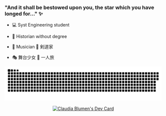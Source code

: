 
  
### "And it shall be bestowed upon you, the star which you have longed for..." :sparkles:

- :computer: Syst Engineering student

- :moyai: Historian without degree

- :violin: Musician :person_fencing: 剣道家

- :performing_arts: 舞台少女  :compass: 一人旅


<p align="center">
<a href=#><img src="contributions.svg"></a>
  </p>

<a href="https://app.daily.dev/ClavdiaJFA"><p align="center"><img src="https://api.daily.dev/devcards/8302be7f890b4de5ad6a1bacf694cd75.png?r=8j5" width="450" alt="Claudia Blumen's Dev Card"/></p></a>

